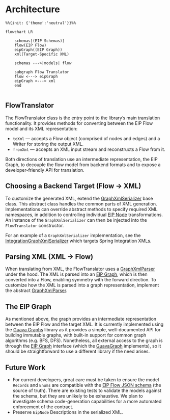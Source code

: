 # Architecture

```mermaid
%%{init: {'theme':'neutral'}}%%

flowchart LR
    
    schemas[(EIP Schemas)]
    flow(EIP Flow)
    eipGraph((EIP Graph))
    xml(Target-Specific XML)
    
    schemas --->|models| flow
    
    subgraph Flow Translator
    flow <---> eipGraph
    eipGraph <---> xml
    end
    
```

## FlowTranslator

The FlowTranslator class is the entry point to the library’s main translation functionality. It provides methods for
converting between the EIP Flow model and its XML representation:

- `toXml` — accepts a Flow object (comprised of nodes and edges) and a Writer for storing the output XML.
- `fromXml` — accepts an XML input stream and reconstructs a Flow from it.

Both directions of translation use an intermediate representation, the EIP Graph, to decouple the flow model from
backend formats and to expose a developer-friendly API for translation.

## Choosing a Backend Target (Flow -> XML)

To customize the generated XML, extend
the [GraphXmlSerializer](src/main/java/org/codice/keip/flow/xml/GraphXmlSerializer.java) base class. This abstract class
handles the common parts of XML generation. Implementations can override abstract methods to specify required XML
namespaces, in addition to controlling individual [EIP Node](src/main/java/org/codice/keip/flow/model/EipNode.java)
transformations. An instance of the `GraphXmlSerializer` can then be injected into the `FlowTranslator`
constructor.

For an example of a `GraphXmlSerializer` implementation, see
the [IntegrationGraphXmlSerializer](src/main/java/org/codice/keip/flow/xml/spring/IntegrationGraphXmlSerializer.java)
which targets Spring Integration XMLs.

## Parsing XML (XML → Flow)

When translating from XML, the FlowTranslator uses
a [GraphXmlParser](src/main/java/org/codice/keip/flow/xml/GraphXmlParser.java) under the
hood. The XML is parsed into an [EIP Graph](src/main/java/org/codice/keip/flow/model/EipGraph.java), which is then
converted into a Flow, enabling symmetry with the forward direction. To customize how the XML is parsed into a graph
representation, implement the abstract [GraphXmlParser](src/main/java/org/codice/keip/flow/xml/GraphXmlParser.java).

## The EIP Graph

As mentioned above, the graph provides an intermediate representation between the EIP Flow and the target XML. It
is currently implemented using the [Guava Graphs](https://github.com/google/guava/wiki/GraphsExplained) library as it
provides a simple, well-documented API for building immutable graphs, with built-in support for common graph
algorithms (e.g. BFS, DFS). Nonetheless, all external access to the graph is through
the [EIP Graph](src/main/java/org/codice/keip/flow/model/EipGraph.java) interface
(which the [GuavaGraph](src/main/java/org/codice/keip/flow/graph/GuavaGraph.java) implements), so it should be
straightforward to use a different library if the need arises.

## Future Work

- For current developers, great care must be taken to ensure the model `Records` and `Enums` are compatible with
  the [EIP Flow JSON schema](/schemas/model/json/eipFlow.schema.json) (the source of truth). There are existing tests to
  validate the models against the schema, but they are unlikely to be exhaustive. We plan to investigate schema
  code-generation capabilities for a more automated enforcement of the contract.
- Preserve `EipNode` Descriptions in the serialized XML.
